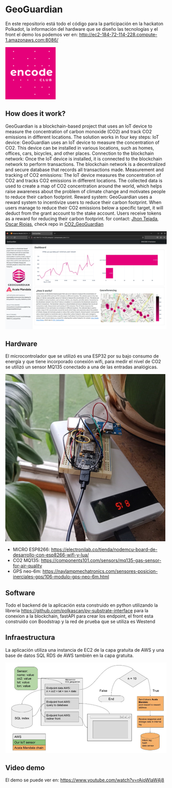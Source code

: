 # GeoGuardian 
En este repositorio está todo el código para la participación en la hackaton Polkadot, la información del hardware que se diseño las tecnologías y el front el demo los podemos ver en: <http://ec2-184-72-114-228.compute-1.amazonaws.com:8086/>

![](img/encode.png)

## How does it work?
GeoGuardian is a blockchain-based project that uses an IoT device to measure the concentration of carbon monoxide (CO2) and track CO2 emissions in different locations. The solution works in four key steps:
IoT device: GeoGuardian uses an IoT device to measure the concentration of CO2. This device can be installed in various locations, such as homes, offices, cars, bicycles, and other places.
Connection to the blockchain network: Once the IoT device is installed, it is connected to the blockchain network to perform transactions. The blockchain network is a decentralized and secure database that records all transactions made.
Measurement and tracking of CO2 emissions: The IoT device measures the concentration of CO2 and tracks CO2 emissions in different locations. The collected data is used to create a map of CO2 concentration around the world, which helps raise awareness about the problem of climate change and motivates people to reduce their carbon footprint.
Reward system: GeoGuardian uses a reward system to incentivize users to reduce their carbon footprint. When users manage to reduce their CO2 emissions below a specific target, it will deduct from the grant account to the stake account. Users receive tokens as a reward for reducing their carbon footprint. for contact: 
<a href="mailto:jhonteajada95@gmail.com">Jhon Tejada</a>, <a href="mailto:oscarriojas@gmail.com">Oscar Riojas</a>, check repo in <a href="https://github.com/jhontejada95/CO2_GeoGuardian">CO2_GeoGuardian</a>

![](img/screen.jpeg)

## Hardware
El microcontrolador que se utilizó es una ESP32 por su bajo consumo de energía y que tiene incorporado conexión wifi, para medir el nivel de CO2 se utilizó un sensor MQ135 conectado a una de las entradas analógicas.

![](img/sensor2.jpg)

* MICRO ESP8266: <https://electronilab.co/tienda/nodemcu-board-de-desarrollo-con-esp8266-wifi-y-lua/>
* CO2 MQ135:   <https://components101.com/sensors/mq135-gas-sensor-for-air-quality>
* GPS neo-6m:  <https://naylampmechatronics.com/sensores-posicion-inerciales-gps/106-modulo-gps-neo-6m.html>

## Software
Todo el backend de la aplicación esta construido en python utilizando la libreria <https://github.com/polkascan/py-substrate-interface> para la conexion a la blockchain, fastAPI para crear los endpoint, el front esta construido con Boodstrap y la red de prueba que se utiliza es Westend

## Infraestructura
La aplicación utiliza una instancia de EC2 de la capa gratuita de AWS y una base de datos SQL RDS de AWS también en la capa gratuita.

![](img/CO2_geoguardian.jpg)

## Video demo
El demo se puede ver en: <https://www.youtube.com/watch?v=rAjoWlaW4j8>
